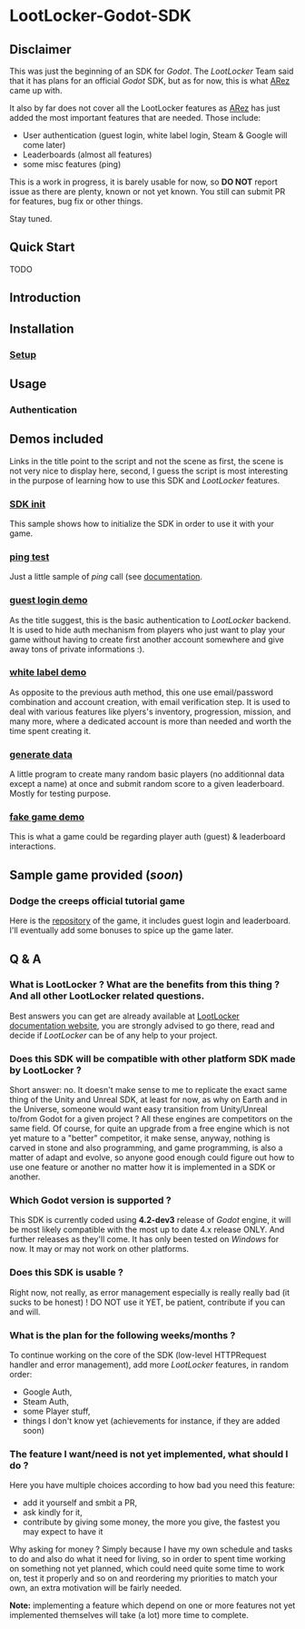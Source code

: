 # LootLocker-Godot-SDK

## Disclaimer
This was just the beginning of an SDK for _Godot_. The _LootLocker_ Team said that it has plans for an official _Godot_ SDK, but as for now, this is what [ARez](https://github.com/ARez2) came up with.

It also by far does not cover all the LootLocker features as [ARez](https://github.com/ARez2) has just added the most important features that are needed. Those include:

- User authentication (guest login, white label login, Steam & Google will come later)
- Leaderboards (almost all features)
- some misc features (ping)

This is a work in progress, it is barely usable for now, so **DO NOT** report issue as there are plenty, known or not yet known. You still can submit PR for features, bug fix or other things.

Stay tuned.

## Quick Start

TODO

## Introduction

## Installation

### [Setup](./documentation/setup/setup.md)

## Usage

### Authentication

## Demos included

Links in the title point to the script and not the scene as first, the scene is not very nice to display here, second, I guess the script is most interesting in the purpose of learning how to use this SDK and _LootLocker_ features.

### [SDK init](./src/demo/scripts/test-SDKinit.gd)

This sample shows how to initialize the SDK in order to use it with your game.

### [ping test](./src/demo/scripts/ping_test.gd)

Just a little sample of _ping_ call (see [documentation](https://ref.lootlocker.com/game-api/#server-time).

### [guest login demo](./src/demo/scripts/guest_login_demo.gd)

As the title suggest, this is the basic authentication to _LootLocker_ backend. It is used to hide auth mechanism from players who just want to play your game without having to create first another account somewhere and give away tons of private informations :).

### [white label demo](./src/demo/scripts/white_label_demo.gd)

As opposite to the previous auth method, this one use email/password combination and account creation, with email verification step. It is used to deal with various features like plyers's inventory, progression, mission, and many more, where a dedicated account is more than needed and worth the time spent creating it.

### [generate data](./src/demo/scripts/generate_data.gd)

A little program to create many random basic players (no additionnal data except a name) at once and submit random score to a given leaderboard. Mostly for testing purpose.

### [fake game demo](./src/demo/scripts/fake_game_demo.gd)

This is what a game could be regarding player auth (guest) & leaderboard interactions.

## Sample game provided (_soon_)

### Dodge the creeps official tutorial game

Here is the [repository](https://github.com/Infini-Creation/Dodge-The-Creeps-LootLocker-Leaderboard-Demo) of the game, it includes guest login and leaderboard.
I'll eventually add some bonuses to spice up the game later.

## Q & A

### What is LootLocker ? What are the benefits from this thing ? And all other LootLocker related questions.

Best answers you can get are already available at [LootLocker documentation website](https://docs.lootlocker.com/the-basics/what-is-lootlocker), you are strongly advised to go there, read and decide if _LootLocker_ can be of any help to your project.

### Does this SDK will be compatible with other platform SDK made by LootLocker ?

Short answer: no.
It doesn't make sense to me to replicate the exact same thing of the Unity and Unreal SDK, at least for now, as why on Earth and in the Universe, someone would want easy transition from Unity/Unreal to/from Godot for a given project ? All these engines are competitors on the same field.
Of course, for quite an upgrade from a free engine which is not yet mature to a "better" competitor, it make sense, anyway, nothing is carved in stone and also programming, and game programming, is also a matter of adapt and evolve, so anyone good enough could figure out how to use one feature or another no matter how it is implemented in a SDK or another.

### Which Godot version is supported ?

This SDK is currently coded using **4.2-dev3** release of _Godot_ engine, it will be most likely compatible with the most up to date 4.x release ONLY. And further releases as they'll come.
It has only been tested on _Windows_ for now. It may or may not work on other platforms.

### Does this SDK is usable ?

Right now, not really, as error management especially is really really bad (it sucks to be honest) ! DO NOT use it YET, be patient, contribute if you can and will.

### What is the plan for the following weeks/months ?

To continue working on the core of the SDK (low-level HTTPRequest handler and error management), add more _LootLocker_ features, in random order:
* Google Auth,
* Steam Auth,
* some Player stuff,
* things I don't know yet (achievements for instance, if they are added soon)

### The feature I want/need is not yet implemented, what should I do ?

Here you have multiple choices according to how bad you need this feature:
* add it yourself and smbit a PR,
* ask kindly for it,
* contribute by giving some money, the more you give, the fastest you may expect to have it

Why asking for money ? Simply because I have my own schedule and tasks to do and also do what it need for living, so in order to spent time working on something not yet planned, which could need quite some time to work on, test it properly and so on and reordering my priorities to match your own, an extra motivation will be fairly needed.

**Note:** implementing a feature which depend on one or more features not yet implemented themselves will take (a lot) more time to complete.
